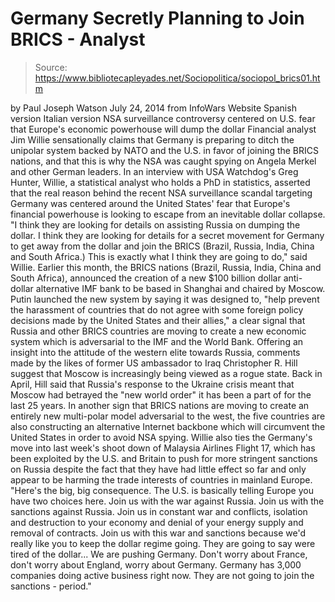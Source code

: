 # Germany Secretly Planning to Join BRICS - Analyst

> Source: https://www.bibliotecapleyades.net/Sociopolitica/sociopol_brics01.htm

by Paul Joseph Watson
July 24, 2014
from
InfoWars Website
Spanish version
Italian version
NSA surveillance controversy
centered on U.S.
fear that Europe's economic powerhouse
will dump the dollar
Financial analyst Jim Willie sensationally
claims that Germany is preparing to ditch the unipolar system backed by NATO
and the U.S. in favor of joining the BRICS nations, and that this is why the
NSA was caught spying on Angela Merkel and other German leaders.
In an
interview with USA Watchdog's Greg
Hunter, Willie, a statistical analyst
who holds a PhD in statistics, asserted that the real reason behind the
recent NSA surveillance scandal targeting Germany was centered around the
United States' fear that Europe's financial powerhouse is looking to escape
from an inevitable dollar collapse.
"I think they are looking for details on
assisting Russia on dumping the dollar. I think they are looking for details
for a secret movement for Germany to get away from the dollar and join the BRICS (Brazil, Russia, India, China and South Africa.) This is exactly what
I think they are going to do," said Willie.
Earlier this month,
the BRICS nations (Brazil,
Russia, India, China and South Africa),
announced the creation of a new $100 billion dollar anti-dollar
alternative IMF bank to be based in Shanghai and chaired by Moscow.
Putin launched the new system by saying it was
designed to,
"help prevent the harassment of countries that do not agree
with some foreign policy decisions made by the United States and their
allies," a clear signal that Russia and other BRICS countries are moving to
create a new economic system which is adversarial to
the IMF and the World
Bank.
Offering an insight into the attitude of the
western elite towards Russia, comments made by the likes of former US
ambassador to Iraq Christopher R. Hill suggest that Moscow is increasingly
being viewed as a rogue state.
Back in April, Hill said that Russia's response to the Ukraine crisis
meant that Moscow had betrayed the "new world order" it has been a part of
for the last 25 years.
In another sign that BRICS nations are moving to
create an entirely new multi-polar model adversarial to the west, the five
countries are also
constructing an alternative Internet backbone which will circumvent the
United States in order to avoid NSA spying.
Willie also ties the Germany's move into last
week's
shoot down of Malaysia Airlines Flight 17, which has been exploited
by the U.S. and Britain to push for more stringent sanctions on Russia
despite the fact that they have had little effect so far and only appear to
be harming the trade interests of countries in mainland Europe.
"Here's the big, big consequence. The U.S.
is basically telling Europe you have two choices here.
Join us with the
war against Russia. Join us with the sanctions against Russia. Join us
in constant war and conflicts, isolation and destruction to your economy
and denial of your energy supply and removal of contracts. Join us with
this war and sanctions because we'd really like you to keep the dollar
regime going.
They are going to say were tired of the dollar... We are
pushing Germany. Don't worry about France, don't worry about England,
worry about Germany. Germany has 3,000 companies doing active business
right now.
They are not going to join the sanctions -
period."
